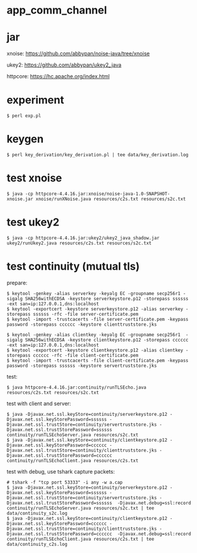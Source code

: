# app_comm_channel

# jar

xnoise: https://github.com/abbypan/noise-java/tree/xnoise

ukey2: https://github.com/abbypan/ukey2_java

httpcore: https://hc.apache.org/index.html

# experiment
    
    $ perl exp.pl

# keygen
   
    $ perl key_derivation/key_derivation.pl | tee data/key_derivation.log

# test xnoise


    $ java -cp httpcore-4.4.16.jar:xnoise/noise-java-1.0-SNAPSHOT-xnoise.jar xnoise/runXNoise.java resources/c2s.txt resources/s2c.txt

# test ukey2

    $ java -cp httpcore-4.4.16.jar:ukey2/ukey2_java_shadow.jar ukey2/runUkey2.java resources/c2s.txt resources/s2c.txt

# test continuity (mutual tls)

prepare:

    $ keytool -genkey -alias serverkey -keyalg EC -groupname secp256r1 -sigalg SHA256withECDSA -keystore serverkeystore.p12 -storepass ssssss -ext san=ip:127.0.0.1,dns:localhost
    $ keytool -exportcert -keystore serverkeystore.p12 -alias serverkey -storepass ssssss -rfc -file server-certificate.pem
    $ keytool -import -trustcacerts -file server-certificate.pem -keypass password -storepass cccccc -keystore clienttruststore.jks

    $ keytool -genkey -alias clientkey -keyalg EC -groupname secp256r1  -sigalg SHA256withECDSA -keystore clientkeystore.p12 -storepass cccccc -ext san=ip:127.0.0.1,dns:localhost
    $ keytool -exportcert -keystore clientkeystore.p12 -alias clientkey -storepass cccccc -rfc -file client-certificate.pem
    $ keytool -import -trustcacerts -file client-certificate.pem -keypass password -storepass ssssss -keystore servertruststore.jks

test:

    $ java httpcore-4.4.16.jar:continuity/runTLSEcho.java resources/c2s.txt resources/s2c.txt

test with client and server:

    $ java -Djavax.net.ssl.keyStore=continuity/serverkeystore.p12 -Djavax.net.ssl.keyStorePassword=ssssss -Djavax.net.ssl.trustStore=continuity/servertruststore.jks -Djavax.net.ssl.trustStorePassword=ssssss  continuity/runTLSEchoServer.java resources/s2c.txt 
    $ java -Djavax.net.ssl.keyStore=continuity/clientkeystore.p12 -Djavax.net.ssl.keyStorePassword=cccccc -Djavax.net.ssl.trustStore=continuity/clienttruststore.jks -Djavax.net.ssl.trustStorePassword=cccccc  continuity/runTLSEchoClient.java resources/c2s.txt

test with debug, use tshark capture packets:

    # tshark -f "tcp port 53333" -i any -w a.cap
    $ java -Djavax.net.ssl.keyStore=continuity/serverkeystore.p12 -Djavax.net.ssl.keyStorePassword=ssssss -Djavax.net.ssl.trustStore=continuity/servertruststore.jks -Djavax.net.ssl.trustStorePassword=ssssss  -Djavax.net.debug=ssl:record continuity/runTLSEchoServer.java resources/s2c.txt | tee data/continuity_s2c.log
    $ java -Djavax.net.ssl.keyStore=continuity/clientkeystore.p12 -Djavax.net.ssl.keyStorePassword=cccccc -Djavax.net.ssl.trustStore=continuity/clienttruststore.jks -Djavax.net.ssl.trustStorePassword=cccccc  -Djavax.net.debug=ssl:record continuity/runTLSEchoClient.java resources/c2s.txt | tee data/continuity_c2s.log

